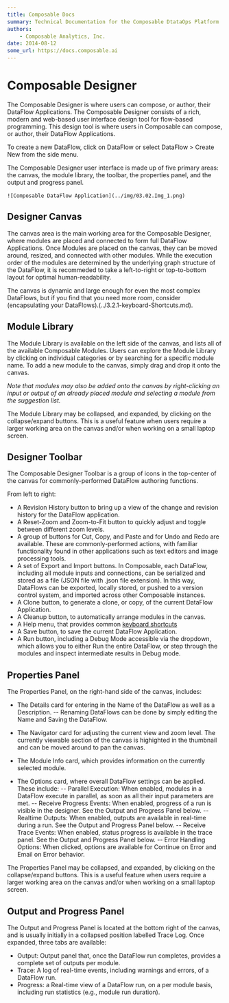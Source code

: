 ```yaml
---
title: Composable Docs
summary: Technical Documentation for the Composable DtataOps Platform
authors:
    - Composable Analytics, Inc.
date: 2014-08-12
some_url: https://docs.composable.ai
---
```


# Composable Designer

The Composable Designer is where users can compose, or author, their DataFlow Applications. The Composable Designer consists of a rich, modern and web-based user interface design tool for flow-based programming. This design tool is where users in Composable can compose, or author, their DataFlow Applications.

To create a new DataFlow, click on DataFlow or select DataFlow > Create New from the side menu.

The Composable Designer user interface is made up of five primary areas: the canvas, the module library, the toolbar, the properties panel, and the output and progress panel.


    ![Composable DataFlow Application](../img/03.02.Img_1.png)

    

## Designer Canvas

The canvas area is the main working area for the Composable Designer, where modules are placed and connected to form full DataFlow Applications. Once Modules are placed on the canvas, they can be moved around, resized, and connected with other modules. While the execution order of the modules are determined by the underlying graph structure of the DataFlow, it is recommeded to take a left-to-right or top-to-bottom layout for optimal human-readability.

The canvas is dynamic and large enough for even the most complex DataFlows, but if you find that you need more room, consider (encapsulating your DataFlows).(../3.2.1-keyboard-Shortcuts.md).

## Module Library

The Module Library is available on the left side of the canvas, and lists all of the available Composable Modules. Users can explore the Module Library by clicking on individual categories or by searching for a specific module name. To add a new module to the canvas, simply drag and drop it onto the canvas.

*Note that modules may also be added onto the canvas by right-clicking an input or output of an already placed module and selecting a module from the suggestion list.*

The Module Library may be collapsed, and expanded, by clicking on the collapse/expand buttons. This is a useful feature when users require a larger working area on the canvas and/or when working on a small laptop screen.

## Designer Toolbar

The Composable Designer Toolbar is a group of icons in the top-center of the canvas for commonly-performed DataFlow authoring functions.

From left to right:

- A Revision History button to bring up a view of the change and revision history for the DataFlow application.
- A Reset-Zoom and Zoom-to-Fit button to quickly adjust and toggle between different zoom levels. 
- A group of buttons for Cut, Copy, and Paste and for Undo and Redo are available. These are commonly-performed actions, with familiar functionality found in other applications such as text editors and image processing tools.
- A set of Export and Import buttons. In Composable, each DataFlow, including all module inputs and connections, can be serialized and stored as a file (JSON file with .json file extension). In this way, DataFlows can be exported, locally stored, or pushed to a version control system, and imported across other Composable instances.
- A Clone button, to generate a clone, or copy, of the current DataFlow Application.
- A Cleanup button, to automatically arrange modules in the canvas.
- A Help menu, that provides common [keyboard shortcuts](../3.2.1-keyboard-Shortcuts.md)
- A Save button, to save the current DataFlow Application.
- A Run button, including a Debug Mode accessible via the dropdown, which allows you to either Run the entire DataFlow, or step through the modules and inspect intermediate results in Debug mode.

## Properties Panel

The Properties Panel, on the right-hand side of the canvas, includes:

- The Details card for entering in the Name of the DataFlow as well as a Description.
-- Renaming DataFlows can be done by simply editing the Name and Saving the DataFlow.

- The Navigator card for adjusting the current view and zoom level. The currently viewable section of the canvas is highighted in the thumbnail and can be moved around to pan the canvas.
- The Module Info card, which provides information on the currently selected module.
- The Options card, where overall DataFlow settings can be applied. These include:
-- Parallel Execution: When enabled, modules in a DataFlow execute in parallel, as soon as all their input parameters are met.
-- Receive Progress Events: When enabled, progress of a run is visible in the designer. See the Output and Progress Panel below.
-- Realtime Outputs: When enabled, outputs are available in real-time during a run.  See the Output and Progress Panel below.
-- Receive Trace Events: When enabled, status progress is available in the trace panel.  See the Output and Progress Panel below.
-- Error Handling Options: When clicked, options are available for Continue on Error and Email on Error behavior.

The Properties Panel may be collapsed, and expanded, by clicking on the collapse/expand buttons. This is a useful feature when users require a larger working area on the canvas and/or when working on a small laptop screen.

## Output and Progress Panel

The Output and Progress Panel is located at the bottom right of the canvas, and is usually initially in a collapsed position labelled Trace Log. Once expanded, three tabs are available:

- Output: Output panel that, once the DataFlow run completes, provides a complete set of outputs per module.
- Trace: A log of real-time events, including warnings and errors, of a DataFlow run.
- Progress: a Real-time view of a DataFlow run, on a per module basis, including run statistics (e.g., module run duration).